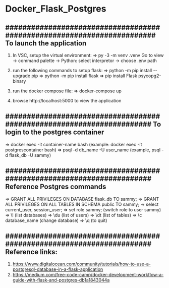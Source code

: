 # Docker_Flask_Postgres

#######################################################################
To launch the application
-------------------------
1. In VSC, setup the virtual environment:
 => py -3 -m venv .venv
Go to view -> command palette -> Python: select interpretor -> choose .env path

2. run the following commands to setup flask:
 => python -m pip install --upgrade pip
 => python -m pip install flask
 => pip install Flask psycopg2-binary
 
3. run the docker compose file:
 => docker-compose up
 
4. browse http://localhost:5000 to view the application

######################################################################
To login to the postgres container
----------------------------------

=> docker exec -it container-name bash (example: docker exec -it postgrescontainer bash)
=> psql -d db_name -U user_name (example, psql -d flask_db -U sammy)

######################################################################
Reference Postgres commands
---------------------------
=> GRANT ALL PRIVILEGES ON DATABASE flask_db TO sammy;
=> GRANT ALL PRIVILEGES ON ALL TABLES IN SCHEMA public TO sammy;
=> select current_user, session_user;
=> set role sammy; (switch role to user sammy)
=> \l (list databases)
=> \du (list of users)
=> \dt (list of tables)
=> \c database_name (change database)
=> \q (to quit)


######################################################################
Reference links:
----------------
1. https://www.digitalocean.com/community/tutorials/how-to-use-a-postgresql-database-in-a-flask-application
2. https://medium.com/free-code-camp/docker-development-workflow-a-guide-with-flask-and-postgres-db1a1843044a
